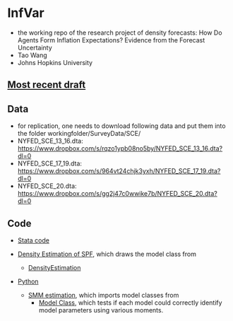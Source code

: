 # InfVar 

- the working repo of the research project of density forecasts: How Do Agents Form Inflation Expectations? Evidence from the Forecast Uncertainty
- Tao Wang
- Johns Hopkins University 

## [Most recent draft](/InfVar.pdf)
## Data 

- for replication, one needs to download following data and put them into the folder workingfolder/SurveyData/SCE/
- NYFED_SCE_13_16.dta: https://www.dropbox.com/s/rqzo1ypb08no5by/NYFED_SCE_13_16.dta?dl=0 
- NYFED_SCE_17_19.dta: https://www.dropbox.com/s/964vt24chjk3yxh/NYFED_SCE_17_19.dta?dl=0 
- NYFED_SCE_20.dta: https://www.dropbox.com/s/gg2j47c0wwike7b/NYFED_SCE_20.dta?dl=0 

## Code

- [Stata code](/workingfolder/DoFile)

- [Density Estimation of SPF](/workingfolder/python/DoDensityEst.ipynb), which draws the model class from 
   - [DensityEstimation](/workingfolder/python/DensityEst.py)

- [Python](/workingfolder/python)
  - [SMM estimation](/workingfolder/python/DoSMMEst.ipynb), which imports model classes from 
     - [Model Class](/workingfolder/python/SMMEst.ipynb), which tests if each model could correctly identify model parameters using various moments. 

```python

```
